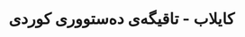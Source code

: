 ---
title: "کایلاب - تاقیگەی دەستووری کوردی"
description: "کایلاب پێشکەوتووترین پڕۆژەی توێژینەوەیە لە پێشەوەی پەرەپێدانی تەکنەلۆجیای زمانی کوردی. تیمە بەربەستەکانمان کۆمەڵێک لە شارەزایی لە دەستووری دەستووری، زمانەوانی ژمێریارانە، و خوێندنی زمانی کوردی کۆدەکەن بۆ دروستکردنی چارەسەری دیجیتاڵی فراوان بۆ سیستەمی زیستی زمانی کوردی."
website: "https://kailab.org"
location: "هەرێمی کوردستان، عێراق"
established: "2020"
type: "تاقیگەی توێژینەوە"
layout: "organizations/single"
focus: ["دەستووری دەستووری", "پڕۆسەی زمان بە سروشتی", "تەکنەلۆجیای زمانی کوردی", "مرۆڤایەتی دیجیتاڵی"]
paperIds: ["paper-1", "paper-2", "paper-3", "paper-4", "paper-5", "paper-6", "paper-7", "paper-8", "paper-9"]
projectIds: ["asr", "ocr", "translation", "tts", "terminology-standardization", "summarization", "corpus-creation", "dictionary", "spell-checker"]
memberIds: ["john-doe", "fatima-hassan", "ahmad-kurdish", "karim-mohammad", "mohammad-ali", "sara-ahmed", "zainab-hussein"]
datasetIds: ["dataset-1", "dataset-2", "dataset-3", "dataset-4", "dataset-5", "dataset-6"]
draft: false
--- 